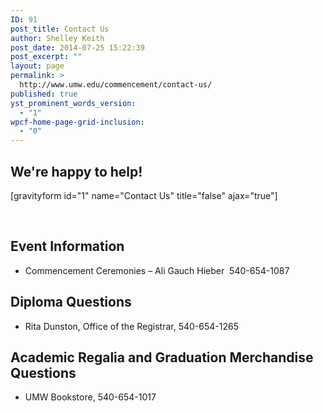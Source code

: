 ```yaml
---
ID: 91
post_title: Contact Us
author: Shelley Keith
post_date: 2014-07-25 15:22:39
post_excerpt: ""
layout: page
permalink: >
  http://www.umw.edu/commencement/contact-us/
published: true
yst_prominent_words_version:
  - "1"
wpcf-home-page-grid-inclusion:
  - "0"
---
```

<h2>We're happy to help!</h2>
[gravityform id="1" name="Contact Us" title="false" ajax="true"]

&nbsp;
<h2>Event Information</h2>
<ul>
 	<li>Commencement Ceremonies – Ali Gauch Hieber  540-654-1087</li>
</ul>
<h2>Diploma Questions</h2>
<ul>
 	<li>Rita Dunston, Office of the Registrar, 540-654-1265</li>
</ul>
<h2>Academic Regalia and Graduation Merchandise Questions</h2>
<ul>
 	<li>UMW Bookstore, 540-654-1017</li>
</ul>